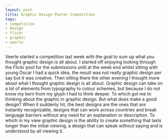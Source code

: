 ```yaml
---
layout: post
title: Graphic Design Poster Competition
tags:
- competition
- design
- flickr
- graphic
- veerle
---
```

Veerle started a competition last week with the goal to sum up what you thought graphic design is all about. I started off enjoying looking through the Flickr pool for the submissions until at the week end whilst sitting with young Oscar I had a quick idea, the result was not really graphic design per say but it was creative.
Then sitting there the other evening I thought more about what I thought graphic design is all about. Graphic design can take on a lot of elements from typography to colour schemes, but because I do not know my kern from my glyph I had to think deeper. To which got me to thinking about the graphic in graphic design. But what does make a good design? When it suddenly hit, the best designs are the ones that are instantly recognizable, designs that can work across countries and break language barriers without any need for an explanation or description. To which in my view graphic design is the ability to create something that lasts longer than the initial viewing, a design that can speak without saying and is understood by all viewing it. 
